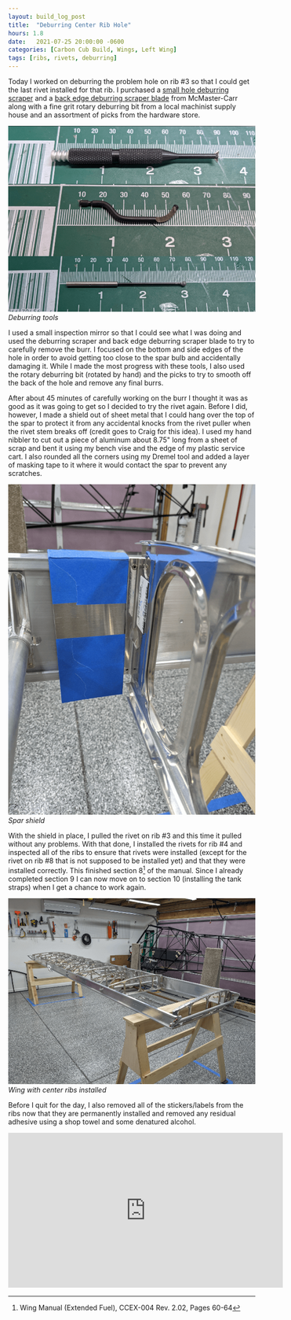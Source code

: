 ```yaml
---
layout: build_log_post
title:  "Deburring Center Rib Hole"
hours: 1.8
date:   2021-07-25 20:00:00 -0600
categories: [Carbon Cub Build, Wings, Left Wing]
tags: [ribs, rivets, deburring]
---
```


Today I worked on deburring the problem hole on rib #3 so that I could get the last rivet installed for that rib. I purchased a [small hole deburring scraper](https://www.mcmaster.com/7815A21/) and a [back edge deburring scraper blade](https://www.mcmaster.com/4289A41/) from McMaster-Carr along with a fine grit rotary deburring bit from a local machinist supply house and an assortment of picks from the hardware store.

![Desktop View](/assets/img/posts/2021/2021-07-25-deburring-center-rib-hole/deburring_tools.png)
_Deburring tools_

I used a small inspection mirror so that I could see what I was doing and used the deburring scraper and back edge deburring scraper blade to try to carefully remove the burr. I focused on the bottom and side edges of the hole in order to avoid getting too close to the spar bulb and accidentally damaging it. While I made the most progress with these tools, I also used the rotary deburring bit (rotated by hand) and the picks to try to smooth off the back of the hole and remove any final burrs.

After about 45 minutes of carefully working on the burr I thought it was as good as it was going to get so I decided to try the rivet again. Before I did, however, I made a shield out of sheet metal that I could hang over the top of the spar to protect it from any accidental knocks from the rivet puller when the rivet stem breaks off (credit goes to Craig for this idea). I used my hand nibbler to cut out a piece of aluminum about 8.75" long from a sheet of scrap and bent it using my bench vise and the edge of my plastic service cart. I also rounded all the corners using my Dremel tool and added a layer of masking tape to it where it would contact the spar to prevent any scratches.

![Desktop View](/assets/img/posts/2021/2021-07-25-deburring-center-rib-hole/spar_shield.png)
_Spar shield_

With the shield in place, I pulled the rivet on rib #3 and this time it pulled without any problems. With that done, I installed the rivets for rib #4 and inspected all of the ribs to ensure that rivets were installed (except for the rivet on rib #8 that is not supposed to be installed yet) and that they were installed correctly. This finished section 8[^section-8-ref] of the manual. Since I already completed section 9 I can now move on to section 10 (installing the tank straps) when I get a chance to work again.

![Desktop View](/assets/img/posts/2021/2021-07-25-deburring-center-rib-hole/wing_with_ribs.png)
_Wing with center ribs installed_

Before I quit for the day, I also removed all of the stickers/labels from the ribs now that they are permanently installed and removed any residual adhesive using a shop towel and some denatured alcohol.

<iframe width="560" height="315" src="https://www.youtube.com/embed/92PoM_ZAl7w" title="YouTube video player" frameborder="0" allow="accelerometer; autoplay; clipboard-write; encrypted-media; gyroscope; picture-in-picture" allowfullscreen></iframe>

[^section-8-ref]: Wing Manual (Extended Fuel), CCEX-004 Rev. 2.02, Pages 60-64